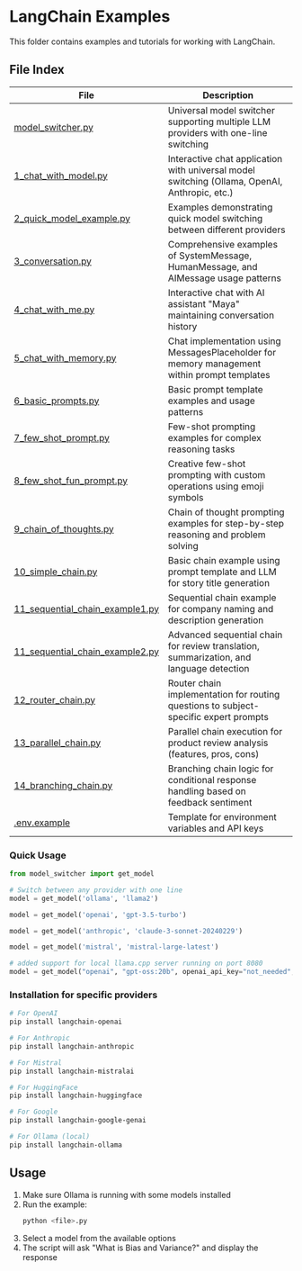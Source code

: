 # LangChain Examples

This folder contains examples and tutorials for working with LangChain.

## File Index

| File                                           | Description                                                                                                                                                        |
| ---------------------------------------------- | ------------------------------------------------------------------------------------------------------------------------------------------------------------------ |
| [model_switcher.py](./model_switcher.py) | Universal model switcher supporting multiple LLM providers with one-line switching |
| [1_chat_with_model.py](./1_chat_with_model.py) | Interactive chat application with universal model switching (Ollama, OpenAI, Anthropic, etc.) |
| [2_quick_model_example.py](./2_quick_model_example.py) | Examples demonstrating quick model switching between different providers |
| [3_conversation.py](./3_conversation.py) | Comprehensive examples of SystemMessage, HumanMessage, and AIMessage usage patterns |
| [4_chat_with_me.py](./4_chat_with_me.py) | Interactive chat with AI assistant "Maya" maintaining conversation history |
| [5_chat_with_memory.py](./5_chat_with_memory.py) | Chat implementation using MessagesPlaceholder for memory management within prompt templates |
| [6_basic_prompts.py](./6_basic_prompts.py) | Basic prompt template examples and usage patterns |
| [7_few_shot_prompt.py](./7_few_shot_prompt.py) | Few-shot prompting examples for complex reasoning tasks |
| [8_few_shot_fun_prompt.py](./8_few_shot_fun_prompt.py) | Creative few-shot prompting with custom operations using emoji symbols |
| [9_chain_of_thoughts.py](./9_chain_of_thoughts.py) | Chain of thought prompting examples for step-by-step reasoning and problem solving |
| [10_simple_chain.py](./10_simple_chain.py) | Basic chain example using prompt template and LLM for story title generation |
| [11_sequential_chain_example1.py](./11_sequential_chain_example1.py) | Sequential chain example for company naming and description generation |
| [11_sequential_chain_example2.py](./11_sequential_chain_example2.py) | Advanced sequential chain for review translation, summarization, and language detection |
| [12_router_chain.py](./12_router_chain.py) | Router chain implementation for routing questions to subject-specific expert prompts |
| [13_parallel_chain.py](./13_parallel_chain.py) | Parallel chain execution for product review analysis (features, pros, cons) |
| [14_branching_chain.py](./14_branching_chain.py) | Branching chain logic for conditional response handling based on feedback sentiment |
| [.env.example](./.env.example) | Template for environment variables and API keys |

### Quick Usage

```python
from model_switcher import get_model

# Switch between any provider with one line
model = get_model('ollama', 'llama2')

model = get_model('openai', 'gpt-3.5-turbo')

model = get_model('anthropic', 'claude-3-sonnet-20240229')

model = get_model('mistral', 'mistral-large-latest')

# added support for local llama.cpp server running on port 8080
model = get_model("openai", "gpt-oss:20b", openai_api_key="not_needed", openai_api_base="http://localhost:8080/v1")
```

### Installation for specific providers

```bash
# For OpenAI
pip install langchain-openai

# For Anthropic  
pip install langchain-anthropic

# For Mistral
pip install langchain-mistralai

# For HuggingFace
pip install langchain-huggingface

# For Google
pip install langchain-google-genai

# For Ollama (local)
pip install langchain-ollama
```

## Usage

1. Make sure Ollama is running with some models installed
2. Run the example:
   ```bash
   python <file>.py
   ```
3. Select a model from the available options
4. The script will ask "What is Bias and Variance?" and display the response
